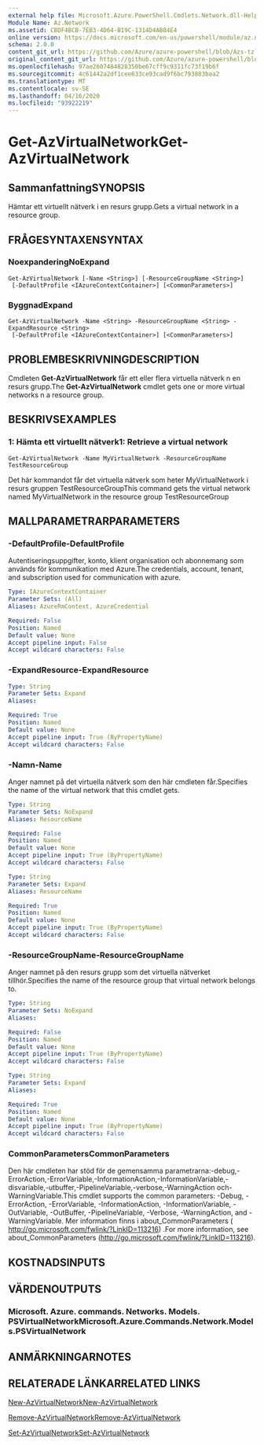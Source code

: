 ```yaml
---
external help file: Microsoft.Azure.PowerShell.Cmdlets.Network.dll-Help.xml
Module Name: Az.Network
ms.assetid: CBDF4BCB-7EB3-4D64-B19C-1314D4AB84E4
online version: https://docs.microsoft.com/en-us/powershell/module/az.network/get-azvirtualnetwork
schema: 2.0.0
content_git_url: https://github.com/Azure/azure-powershell/blob/Azs-tzl/src/Network/Network/help/Get-AzVirtualNetwork.md
original_content_git_url: https://github.com/Azure/azure-powershell/blob/Azs-tzl/src/Network/Network/help/Get-AzVirtualNetwork.md
ms.openlocfilehash: 97ae2607484828350be67cff9c9311fc73f19b6f
ms.sourcegitcommit: 4c61442a2df1cee633ce93cad9f6bc793803baa2
ms.translationtype: MT
ms.contentlocale: sv-SE
ms.lasthandoff: 04/16/2020
ms.locfileid: "93922219"
---
```

# <span data-ttu-id="78842-101">Get-AzVirtualNetwork</span><span class="sxs-lookup"><span data-stu-id="78842-101">Get-AzVirtualNetwork</span></span>

## <span data-ttu-id="78842-102">Sammanfattning</span><span class="sxs-lookup"><span data-stu-id="78842-102">SYNOPSIS</span></span>
<span data-ttu-id="78842-103">Hämtar ett virtuellt nätverk i en resurs grupp.</span><span class="sxs-lookup"><span data-stu-id="78842-103">Gets a virtual network in a resource group.</span></span>

## <span data-ttu-id="78842-104">FRÅGESYNTAXEN</span><span class="sxs-lookup"><span data-stu-id="78842-104">SYNTAX</span></span>

### <span data-ttu-id="78842-105">Noexpandering</span><span class="sxs-lookup"><span data-stu-id="78842-105">NoExpand</span></span>
```
Get-AzVirtualNetwork [-Name <String>] [-ResourceGroupName <String>]
 [-DefaultProfile <IAzureContextContainer>] [<CommonParameters>]
```

### <span data-ttu-id="78842-106">Byggnad</span><span class="sxs-lookup"><span data-stu-id="78842-106">Expand</span></span>
```
Get-AzVirtualNetwork -Name <String> -ResourceGroupName <String> -ExpandResource <String>
 [-DefaultProfile <IAzureContextContainer>] [<CommonParameters>]
```

## <span data-ttu-id="78842-107">PROBLEMBESKRIVNING</span><span class="sxs-lookup"><span data-stu-id="78842-107">DESCRIPTION</span></span>
<span data-ttu-id="78842-108">Cmdleten **Get-AzVirtualNetwork** får ett eller flera virtuella nätverk n en resurs grupp.</span><span class="sxs-lookup"><span data-stu-id="78842-108">The **Get-AzVirtualNetwork** cmdlet gets one or more virtual networks n a resource group.</span></span>

## <span data-ttu-id="78842-109">BESKRIVS</span><span class="sxs-lookup"><span data-stu-id="78842-109">EXAMPLES</span></span>

### <span data-ttu-id="78842-110">1: Hämta ett virtuellt nätverk</span><span class="sxs-lookup"><span data-stu-id="78842-110">1: Retrieve a virtual network</span></span>
```
Get-AzVirtualNetwork -Name MyVirtualNetwork -ResourceGroupName TestResourceGroup
```

<span data-ttu-id="78842-111">Det här kommandot får det virtuella nätverk som heter MyVirtualNetwork i resurs gruppen TestResourceGroup</span><span class="sxs-lookup"><span data-stu-id="78842-111">This command gets the virtual network named MyVirtualNetwork in the resource group TestResourceGroup</span></span>

## <span data-ttu-id="78842-112">MALLPARAMETRAR</span><span class="sxs-lookup"><span data-stu-id="78842-112">PARAMETERS</span></span>

### <span data-ttu-id="78842-113">-DefaultProfile</span><span class="sxs-lookup"><span data-stu-id="78842-113">-DefaultProfile</span></span>
<span data-ttu-id="78842-114">Autentiseringsuppgifter, konto, klient organisation och abonnemang som används för kommunikation med Azure.</span><span class="sxs-lookup"><span data-stu-id="78842-114">The credentials, account, tenant, and subscription used for communication with azure.</span></span>

```yaml
Type: IAzureContextContainer
Parameter Sets: (All)
Aliases: AzureRmContext, AzureCredential

Required: False
Position: Named
Default value: None
Accept pipeline input: False
Accept wildcard characters: False
```

### <span data-ttu-id="78842-115">-ExpandResource</span><span class="sxs-lookup"><span data-stu-id="78842-115">-ExpandResource</span></span>
```yaml
Type: String
Parameter Sets: Expand
Aliases: 

Required: True
Position: Named
Default value: None
Accept pipeline input: True (ByPropertyName)
Accept wildcard characters: False
```

### <span data-ttu-id="78842-116">-Namn</span><span class="sxs-lookup"><span data-stu-id="78842-116">-Name</span></span>
<span data-ttu-id="78842-117">Anger namnet på det virtuella nätverk som den här cmdleten får.</span><span class="sxs-lookup"><span data-stu-id="78842-117">Specifies the name of the virtual network that this cmdlet gets.</span></span>

```yaml
Type: String
Parameter Sets: NoExpand
Aliases: ResourceName

Required: False
Position: Named
Default value: None
Accept pipeline input: True (ByPropertyName)
Accept wildcard characters: False
```

```yaml
Type: String
Parameter Sets: Expand
Aliases: ResourceName

Required: True
Position: Named
Default value: None
Accept pipeline input: True (ByPropertyName)
Accept wildcard characters: False
```

### <span data-ttu-id="78842-118">-ResourceGroupName</span><span class="sxs-lookup"><span data-stu-id="78842-118">-ResourceGroupName</span></span>
<span data-ttu-id="78842-119">Anger namnet på den resurs grupp som det virtuella nätverket tillhör.</span><span class="sxs-lookup"><span data-stu-id="78842-119">Specifies the name of the resource group that virtual network belongs to.</span></span>

```yaml
Type: String
Parameter Sets: NoExpand
Aliases: 

Required: False
Position: Named
Default value: None
Accept pipeline input: True (ByPropertyName)
Accept wildcard characters: False
```

```yaml
Type: String
Parameter Sets: Expand
Aliases: 

Required: True
Position: Named
Default value: None
Accept pipeline input: True (ByPropertyName)
Accept wildcard characters: False
```

### <span data-ttu-id="78842-120">CommonParameters</span><span class="sxs-lookup"><span data-stu-id="78842-120">CommonParameters</span></span>
<span data-ttu-id="78842-121">Den här cmdleten har stöd för de gemensamma parametrarna:-debug,-ErrorAction,-ErrorVariable,-InformationAction,-InformationVariable,-disvariable,-utbuffer,-PipelineVariable,-verbose,-WarningAction och-WarningVariable.</span><span class="sxs-lookup"><span data-stu-id="78842-121">This cmdlet supports the common parameters: -Debug, -ErrorAction, -ErrorVariable, -InformationAction, -InformationVariable, -OutVariable, -OutBuffer, -PipelineVariable, -Verbose, -WarningAction, and -WarningVariable.</span></span> <span data-ttu-id="78842-122">Mer information finns i about_CommonParameters ( http://go.microsoft.com/fwlink/?LinkID=113216) .</span><span class="sxs-lookup"><span data-stu-id="78842-122">For more information, see about_CommonParameters (http://go.microsoft.com/fwlink/?LinkID=113216).</span></span>

## <span data-ttu-id="78842-123">KOSTNADS</span><span class="sxs-lookup"><span data-stu-id="78842-123">INPUTS</span></span>

## <span data-ttu-id="78842-124">VÄRDEN</span><span class="sxs-lookup"><span data-stu-id="78842-124">OUTPUTS</span></span>

### <span data-ttu-id="78842-125">Microsoft. Azure. commands. Networks. Models. PSVirtualNetwork</span><span class="sxs-lookup"><span data-stu-id="78842-125">Microsoft.Azure.Commands.Network.Models.PSVirtualNetwork</span></span>

## <span data-ttu-id="78842-126">ANMÄRKNINGAR</span><span class="sxs-lookup"><span data-stu-id="78842-126">NOTES</span></span>

## <span data-ttu-id="78842-127">RELATERADE LÄNKAR</span><span class="sxs-lookup"><span data-stu-id="78842-127">RELATED LINKS</span></span>

[<span data-ttu-id="78842-128">New-AzVirtualNetwork</span><span class="sxs-lookup"><span data-stu-id="78842-128">New-AzVirtualNetwork</span></span>](./New-AzVirtualNetwork.md)

[<span data-ttu-id="78842-129">Remove-AzVirtualNetwork</span><span class="sxs-lookup"><span data-stu-id="78842-129">Remove-AzVirtualNetwork</span></span>](./Remove-AzVirtualNetwork.md)

[<span data-ttu-id="78842-130">Set-AzVirtualNetwork</span><span class="sxs-lookup"><span data-stu-id="78842-130">Set-AzVirtualNetwork</span></span>](./Set-AzVirtualNetwork.md)


